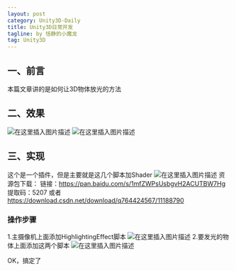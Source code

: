```yaml
---
layout: post
category: Unity3D-Daily
title: Unity3D日常开发
tagline: by 恬静的小魔龙
tag: Unity3D
---
```


## 一、前言
本篇文章讲的是如何让3D物体放光的方法

## 二、效果
![在这里插入图片描述](https://img-blog.csdnimg.cn/20190301162136680.png)
![在这里插入图片描述](https://img-blog.csdnimg.cn/20190520092832847.gif)

## 三、实现
这个是一个插件，但是主要就是这几个脚本加Shader
![在这里插入图片描述](https://img-blog.csdnimg.cn/20190520092803193.png?x-oss-process=image/watermark,type_ZmFuZ3poZW5naGVpdGk,shadow_10,text_aHR0cHM6Ly9ibG9nLmNzZG4ubmV0L3E3NjQ0MjQ1Njc=,size_16,color_FFFFFF,t_70)
资源包下载：
链接：https://pan.baidu.com/s/1mfZWPsUsbgvH2ACUTBW7Hg 
提取码：5207 
或者
https://download.csdn.net/download/q764424567/11188790

### 操作步骤

1.主摄像机上面添加HighlightingEffect脚本
![在这里插入图片描述](https://img-blog.csdnimg.cn/20190301162629324.png?x-oss-process=image/watermark,type_ZmFuZ3poZW5naGVpdGk,shadow_10,text_aHR0cHM6Ly9ibG9nLmNzZG4ubmV0L3E3NjQ0MjQ1Njc=,size_16,color_FFFFFF,t_70)
2.要发光的物体上面添加这两个脚本
![在这里插入图片描述](https://img-blog.csdnimg.cn/20190520095714581.png)

OK，搞定了

